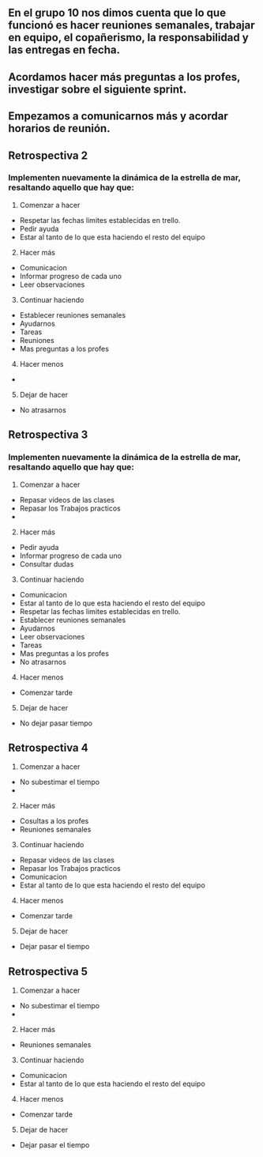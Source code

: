 ## En el grupo 10 nos dimos cuenta que lo que funcionó es hacer reuniones semanales, trabajar en equipo, el copañerismo, la responsabilidad y las entregas en fecha.

## Acordamos hacer más preguntas a los profes, investigar sobre el siguiente sprint.

## Empezamos a comunicarnos más y acordar horarios de reunión.


## Retrospectiva 2

### Implementen nuevamente la dinámica de la estrella de mar, resaltando aquello que hay que:


1. Comenzar a hacer

 - Respetar las fechas limites establecidas en trello.
 - Pedir ayuda
 - Estar al tanto de lo que esta haciendo el resto del equipo


2. Hacer más

 - Comunicacion 
 - Informar progreso de cada uno 
 - Leer observaciones
  	

3. Continuar haciendo
 - Establecer reuniones semanales 
 - Ayudarnos 
 - Tareas 
 - Reuniones
 - Mas preguntas a los profes

4. Hacer menos
	
 - 


5. Dejar de hacer
 
 - No atrasarnos


## Retrospectiva 3

### Implementen nuevamente la dinámica de la estrella de mar, resaltando aquello que hay que:


1. Comenzar a hacer

- Repasar videos de las clases
- Repasar los Trabajos practicos
- 
 
2. Hacer más

 - Pedir ayuda
 - Informar progreso de cada uno 
 - Consultar dudas
 
3. Continuar haciendo

 - Comunicacion 
 - Estar al tanto de lo que esta haciendo el resto del equipo
 - Respetar las fechas limites establecidas en trello.
 - Establecer reuniones semanales
 - Ayudarnos 
 - Leer observaciones
 - Tareas 
 - Mas preguntas a los profes
 - No atrasarnos

4. Hacer menos

 - Comenzar tarde

5. Dejar de hacer

- No dejar pasar tiempo
 

## Retrospectiva 4

1. Comenzar a hacer

- No subestimar el tiempo
- 
2. Hacer más

- Cosultas a los profes
- Reuniones semanales

3. Continuar haciendo

- Repasar videos de las clases
- Repasar los Trabajos practicos
- Comunicacion 
- Estar al tanto de lo que esta haciendo el resto del equipo

4. Hacer menos

- Comenzar tarde

5. Dejar de hacer

- Dejar pasar el tiempo

## Retrospectiva 5

1. Comenzar a hacer

- No subestimar el tiempo
- 
2. Hacer más


- Reuniones semanales

3. Continuar haciendo


- Comunicacion 
- Estar al tanto de lo que esta haciendo el resto del equipo

4. Hacer menos

- Comenzar tarde

5. Dejar de hacer

- Dejar pasar el tiempo

